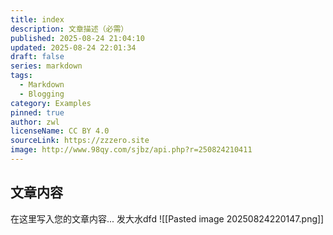 ```yaml
---
title: index
description: 文章描述（必需）
published: 2025-08-24 21:04:10
updated: 2025-08-24 22:01:34
draft: false
series: markdown
tags:
  - Markdown
  - Blogging
category: Examples
pinned: true
author: zwl
licenseName: CC BY 4.0
sourceLink: https://zzzero.site
image: http://www.98qy.com/sjbz/api.php?r=250824210411
---
```



## 文章内容

在这里写入您的文章内容... 发大水dfd
![[Pasted image 20250824220147.png]]
